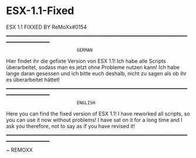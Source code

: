 # ESX-1.1-Fixed
ESX 1.1 FIXXED BY ReMoXx#0154
▁▁▁▁▁▁▁▁▁▁▁▁▁▁▁▁▁▁▁▁▁▁▁▁▁▁▁▁▁▁▁▁▁▁▁▁▁▁▁▁▁▁▁▁▁▁▁▁▁▁▁▁▁▁▁▁▁

                               GERMAN

Hier findet ihr die gefixte Version von ESX 1.1!
Ich habe alle Scripts überarbeitet, sodass man es jetzt ohne Probleme nutzen kann! Ich habe lange daran gesessen und ich bitte euch deshalb, nicht zu sagen als ob ihr es überarbeitet hättet! 
▁▁▁▁▁▁▁▁▁▁▁▁▁▁▁▁▁▁▁▁▁▁▁▁▁▁▁▁▁▁▁▁▁▁▁▁▁▁▁▁▁▁▁▁▁▁▁▁▁▁▁▁▁▁▁▁▁

                               ENGLISH

Here you can find the fixed version of ESX 1.1!
I have reworked all scripts, so you can use it now without problems! I have sat on it for a long time and I ask you therefore, not to say as if you have revised it! 
▁▁▁▁▁▁▁▁▁▁▁▁▁▁▁▁▁▁▁▁▁▁▁▁▁▁▁▁▁▁▁▁▁▁▁▁▁▁▁▁▁▁▁▁▁▁▁▁▁▁▁▁▁▁▁▁▁

~ REMOXX
